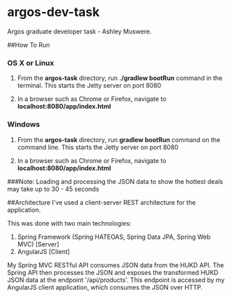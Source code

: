 # argos-dev-task
Argos graduate developer task - Ashley Muswere.

##How To Run

### OS X or Linux
1. From the **argos-task** directory, run **./gradlew bootRun** command in the terminal. This starts the Jetty server on port 8080

2. In a browser such as Chrome or Firefox, navigate to **localhost:8080/app/index.html**

### Windows
1. From the **argos-task** directory, run **gradlew bootRun** command on the command line. This starts the Jetty server on port 8080

2. In a browser such as Chrome or Firefox, navigate to **localhost:8080/app/index.html**

###Note: 
Loading and processing the JSON data to show the hottest deals may take up to 30 - 45 seconds

##Architecture
I've used a client-server REST architecture for the application. 

This was done with two main technologies: 

1. Spring Framework (Spring HATEOAS, Spring Data JPA, Spring Web MVC) [Server]
2. AngularJS [Client]

My Spring MVC RESTful API consumes JSON data from the HUKD API. The Spring API then processes the JSON
and exposes the transformed HUKD JSON data at the endpoint '/api/products'. This endpoint is accessed
by my AngularJS client application, which consumes the JSON over HTTP.
